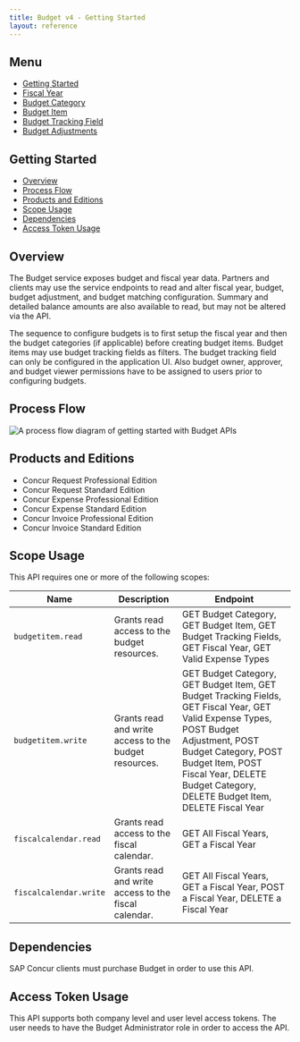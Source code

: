 ```yaml
---
title: Budget v4 - Getting Started
layout: reference
---
```


## Menu

* [Getting Started](./getting-started.html)
* [Fiscal Year](/api-reference/budget/v4.fiscal-year.html)
* [Budget Category](/api-reference/budget/v4.budget-category.html)
* [Budget Item](/api-reference/budget/v4.budget-header.html)
* [Budget Tracking Field](/api-reference/budget/v4.budget-trackingfield.html)
* [Budget Adjustments](/api-reference/budget/v4.budget-adjustments.html)

## Getting Started

* [Overview](#overview)
* [Process Flow](#process-flow)
* [Products and Editions](#products-editions)
* [Scope Usage](#scope-usage)
* [Dependencies](#dependencies)
* [Access Token Usage](#access-token-usage)

## Overview <a name="overview"></a>

The Budget service exposes budget and fiscal year data.  Partners and clients may use the service endpoints to read and alter fiscal year, budget, budget adjustment, and budget matching configuration.
Summary and detailed balance amounts are also available to read, but may not be altered via the API.

The sequence to configure budgets is to first setup the fiscal year and then the budget categories (if applicable) before creating budget items. Budget items may use budget tracking fields as filters. The budget tracking field can only be configured in the application UI. Also budget owner, approver, and budget viewer permissions have to be assigned to users prior to configuring budgets.

## Process Flow

![A process flow diagram of getting started with Budget APIs](./v4-budget-getting-started-process-flow.png)

## Products and Editions <a name="products-editions"></a>

* Concur Request Professional Edition
* Concur Request Standard Edition
* Concur Expense Professional Edition
* Concur Expense Standard Edition
* Concur Invoice Professional Edition
* Concur Invoice Standard Edition

## Scope Usage <a name="scope-usage"></a>

This API requires one or more of the following scopes:

Name|Description|Endpoint
---|---|---
`budgetitem.read`|Grants read access to the budget resources.|GET Budget Category, GET Budget Item, GET Budget Tracking Fields, GET Fiscal Year, GET Valid Expense Types
`budgetitem.write`|Grants read and write access to the budget resources.|GET Budget Category, GET Budget Item, GET Budget Tracking Fields, GET Fiscal Year, GET Valid Expense Types, POST Budget Adjustment, POST Budget Category, POST Budget Item, POST Fiscal Year, DELETE Budget Category, DELETE Budget Item, DELETE Fiscal Year
`fiscalcalendar.read`|Grants read access to the fiscal calendar.|GET All Fiscal Years, GET a Fiscal Year
`fiscalcalendar.write`|Grants read and write access to the fiscal calendar.|GET All Fiscal Years, GET a Fiscal Year, POST a Fiscal Year, DELETE a Fiscal Year

## Dependencies <a name="dependencies"></a>

SAP Concur clients must purchase Budget in order to use this API.

## Access Token Usage <a name="access-token-usage"></a>

This API supports both company level and user level access tokens. The user needs to have the Budget Administrator role in order to access the API.

